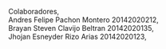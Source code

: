 Colaboradores,  
Andres Felipe Pachon Montero  20142020212,  
Brayan Steven Clavijo Beltran 20142020135,  
Jhojan Esneyder Rizo Arias    20142020123,  
